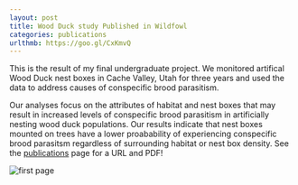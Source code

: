 ```yaml
---
layout: post
title: Wood Duck study Published in Wildfowl
categories: publications
urlthmb: https://goo.gl/CxKmvQ
---
```


This is the result of my final undergraduate project. We monitored artifical Wood Duck nest boxes in Cache Valley, Utah for three years and used the data to address causes of conspecific brood parasitism.

Our analyses focus on the attributes of habitat and nest boxes that may result in increased levels of conspecific brood parasitism in artificially nesting wood duck populations. 
Our results indicate that nest boxes mounted on trees have a lower proabability of experiencing conspecific brood parasitsm regardless of surrounding habitat or nest box density. 
See the [publications](http://khafen74.github.io/publications/) page for a URL and PDF!

![first page](https://goo.gl/CxKmvQ)